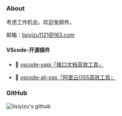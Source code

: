 ### About

考虑工作机会，欢迎发邮件。

邮箱：lisiyizu1121@163.com

#### VScode-开源插件

- 🔧 [vscode-yapi「接口文档高效工具」](https://github.com/lisiyizu/vscode-yapi)

- 🔧 [vscode-ali-oss「阿里云OSS高效工具」](https://github.com/lisiyizu/vscode-ali-oss)


### GitHub
![lisiyizu's github](https://github-readme-stats.vercel.app/api?username=lisiyizu&show_icons=true&title_color=FF4C3B&icon_color=FFD034&text_color=333333&bg_color=ffffff)
